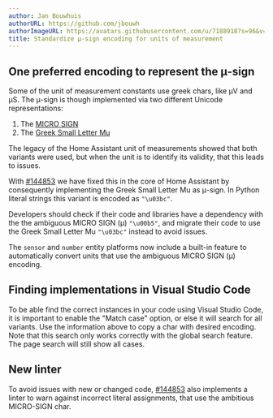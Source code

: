 ```yaml
---
author: Jan Bouwhuis
authorURL: https://github.com/jbouwh
authorImageURL: https://avatars.githubusercontent.com/u/7188918?s=96&v=4
title: Standardize μ-sign encoding for units of measurement
---
```


## One preferred encoding to represent the μ-sign

Some of the unit of measurement constants use greek chars, like μV and μS.
The μ-sign is though implemented via two different Unicode representations:

1. The [MICRO SIGN](https://www.compart.com/en/unicode/U+00B5)
2. The [Greek Small Letter Mu](https://www.compart.com/en/unicode/U+03BC)

The legacy of the Home Assistant unit of measurements showed that both variants were used, but when the unit is to identify its validity, that this leads to issues.

With [#144853](https://github.com/home-assistant/core/pull/144853) we have fixed this in the core of Home Assistant by consequently implementing the Greek Small Letter Mu as μ-sign. In Python literal strings this variant is encoded as `"\u03bc"`.

Developers should check if their code and libraries have a dependency with the the ambiguous MICRO SIGN (μ) `"\u00b5"`, and migrate their code to use the Greek Small Letter Mu `"\u03bc"` instead to avoid issues.

The `sensor` and `number` entity platforms now include a built-in feature to automatically convert units that use the ambiguous MICRO SIGN (μ) encoding.

## Finding implementations in Visual Studio Code

To be able find the correct instances in your code using Visual Studio Code, it is important to enable the "Match case" option, or else it will search for all variants. Use the information above to copy a char with desired encoding. Note that this search only works correctly with the global search feature. The page search will still show all cases.

## New linter

To avoid issues with new or changed code, [#144853](https://github.com/home-assistant/core/pull/144853) also implements a linter to warn against incorrect literal assignments, that use the ambitious MICRO-SIGN char.
